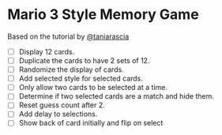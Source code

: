 # Mario 3 Style Memory Game

Based on the tutorial by [@taniarascia](https://github.com/taniarascia/)

- [ ] Display 12 cards.
- [ ] Duplicate the cards to have 2 sets of 12.
- [ ] Randomize the display of cards.
- [ ] Add selected style for selected cards.
- [ ] Only allow two cards to be selected at a time.
- [ ] Determine if two selected cards are a match and hide them.
- [ ] Reset guess count after 2.
- [ ] Add delay to selections.
- [ ] Show back of card initially and flip on select
